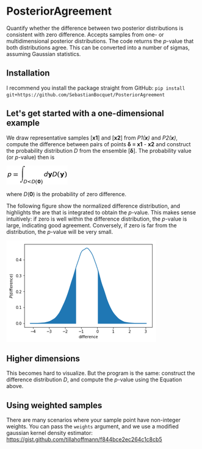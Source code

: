 # PosteriorAgreement

Quantify whether the difference between two posterior distributions is consistent with zero difference. Accepts samples from one- or multidimensional posterior distributions. The code returns the *p*-value that both distributions agree. This can be converted into a number of sigmas, assuming Gaussian statistics.

## Installation

I recommend you install the package straight from GitHub:
`pip install git+https://github.com/SebastianBocquet/PosteriorAgreement`

## Let's get started with a one-dimensional example

We draw representative samples [**x1**] and [**x2**] from *P1(**x**)* and *P2(**x**)*, compute the difference between pairs of points **δ** ≡ **x1** - **x2** and construct the probability distribution *D* from the ensemble [**δ**]. The probability value (or *p*-value) then is

![](eqn.png)

where *D*(**0**) is the probability of zero difference.

The following figure show the normalized difference distribution, and highlights the are that is integrated to obtain the *p*-value. This makes sense intuitively: if zero is well within the difference distribution, the *p*-value is large, indicating good agreement. Conversely, if zero is far from the distribution, the *p*-value will be very small.

![](one-d_example.png)

## Higher dimensions

This becomes hard to visualize. But the program is the same: construct the difference distribution *D*, and compute the *p*-value using the Equation above.

## Using weighted samples
There are many scenarios where your sample point have non-integer weights. You can pass the `weights` argument, and we use a modified gaussian kernel density estimator:
https://gist.github.com/tillahoffmann/f844bce2ec264c1c8cb5
